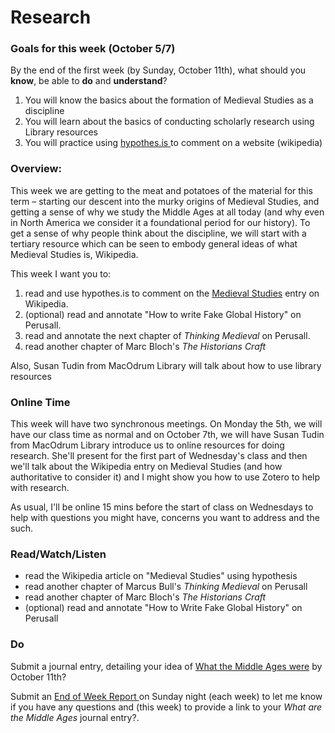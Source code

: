 # Research

### Goals for this week \(October 5/7\)

By the end of the first week \(by Sunday, October 11th\), what should you **know**, be able to **do** and **understand**?

1. You will know the basics about the formation of Medieval Studies as a discipline
2. You will learn about the basics of conducting scholarly research using Library resources
3. You will practice using [hypothes.is ](../course-info/digital-tools/hypothes.is.md)to comment on a website \(wikipedia\)

### Overview:

This week we are getting to the meat and potatoes of the material for this term – starting our descent into the murky origins of Medieval Studies, and getting a sense of why we study the Middle Ages at all today \(and why even in North America we consider it a foundational period for our history\). To get a sense of why people think about the discipline, we will start with a tertiary resource which can be seen to embody general ideas of what Medieval Studies is, Wikipedia. 

This week I want you to: 

1. read and use hypothes.is to comment on the [Medieval Studies](https://en.wikipedia.org/wiki/Medieval_studies) entry on Wikipedia.
2. \(optional\) read and annotate "How to write Fake Global History" on Perusall. 
3. read and annotate the next chapter of _Thinking Medieval_ on Perusall.
4. read another chapter of Marc Bloch's _The Historians Craft_

Also, Susan Tudin from MacOdrum Library will talk about how to use library resources

### **Online Time**

This week will have two synchronous meetings. On Monday the 5th, we will have our class time as normal and on October 7th, we will have Susan Tudin from MacOdrum Library introduce us to online resources for doing research. She'll present for the first part of Wednesday's class and then we'll talk about the Wikipedia entry on Medieval Studies \(and how authoritative to consider it\) and I might show you how to use Zotero to help with research. 

As usual, I'll be online 15 mins before the start of class on Wednesdays to help with questions you might have, concerns you want to address and the such. 

### Read/Watch/Listen

* read the Wikipedia article on "Medieval Studies" using hypothesis
* read another chapter of Marcus Bull's _Thinking Medieval_ on Perusall
* read another chapter of Marc Bloch's _The Historians Craft_
* \(optional\) read and annotate "How to Write Fake Global History" on Perusall

### Do

Submit a journal entry, detailing your idea of [What the Middle Ages were](../course-info/syllabus/coursework/reflections/what-do-i-think-about-the-middle-ages.md) by October 11th?

Submit an [End of Week Report ](https://forms.office.com/Pages/ResponsePage.aspx?id=lRjZagbeXki8UfzhJsyFMHYe4bjIkPJLpePMoYTjyCNUQlY3V0pYOVJPQVMzVDJXR05OWjBHT01YQy4u)on Sunday night \(each week\) to let me know if you have any questions and \(this week\) to provide a link to your _What are the Middle Ages_ journal entry?.

